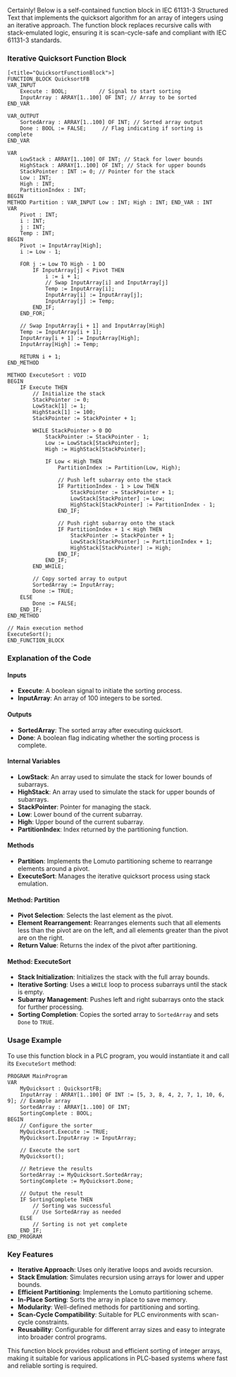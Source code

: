 Certainly! Below is a self-contained function block in IEC 61131-3 Structured Text that implements the quicksort algorithm for an array of integers using an iterative approach. The function block replaces recursive calls with stack-emulated logic, ensuring it is scan-cycle-safe and compliant with IEC 61131-3 standards.

### Iterative Quicksort Function Block

```st
[<title="QuicksortFunctionBlock">]
FUNCTION_BLOCK QuicksortFB
VAR_INPUT
    Execute : BOOL;          // Signal to start sorting
    InputArray : ARRAY[1..100] OF INT; // Array to be sorted
END_VAR

VAR_OUTPUT
    SortedArray : ARRAY[1..100] OF INT; // Sorted array output
    Done : BOOL := FALSE;     // Flag indicating if sorting is complete
END_VAR

VAR
    LowStack : ARRAY[1..100] OF INT; // Stack for lower bounds
    HighStack : ARRAY[1..100] OF INT; // Stack for upper bounds
    StackPointer : INT := 0; // Pointer for the stack
    Low : INT;
    High : INT;
    PartitionIndex : INT;
BEGIN
METHOD Partition : VAR_INPUT Low : INT; High : INT; END_VAR : INT
VAR
    Pivot : INT;
    i : INT;
    j : INT;
    Temp : INT;
BEGIN
    Pivot := InputArray[High];
    i := Low - 1;

    FOR j := Low TO High - 1 DO
        IF InputArray[j] < Pivot THEN
            i := i + 1;
            // Swap InputArray[i] and InputArray[j]
            Temp := InputArray[i];
            InputArray[i] := InputArray[j];
            InputArray[j] := Temp;
        END_IF;
    END_FOR;

    // Swap InputArray[i + 1] and InputArray[High]
    Temp := InputArray[i + 1];
    InputArray[i + 1] := InputArray[High];
    InputArray[High] := Temp;

    RETURN i + 1;
END_METHOD

METHOD ExecuteSort : VOID
BEGIN
    IF Execute THEN
        // Initialize the stack
        StackPointer := 0;
        LowStack[1] := 1;
        HighStack[1] := 100;
        StackPointer := StackPointer + 1;

        WHILE StackPointer > 0 DO
            StackPointer := StackPointer - 1;
            Low := LowStack[StackPointer];
            High := HighStack[StackPointer];

            IF Low < High THEN
                PartitionIndex := Partition(Low, High);

                // Push left subarray onto the stack
                IF PartitionIndex - 1 > Low THEN
                    StackPointer := StackPointer + 1;
                    LowStack[StackPointer] := Low;
                    HighStack[StackPointer] := PartitionIndex - 1;
                END_IF;

                // Push right subarray onto the stack
                IF PartitionIndex + 1 < High THEN
                    StackPointer := StackPointer + 1;
                    LowStack[StackPointer] := PartitionIndex + 1;
                    HighStack[StackPointer] := High;
                END_IF;
            END_IF;
        END_WHILE;

        // Copy sorted array to output
        SortedArray := InputArray;
        Done := TRUE;
    ELSE
        Done := FALSE;
    END_IF;
END_METHOD

// Main execution method
ExecuteSort();
END_FUNCTION_BLOCK
```

### Explanation of the Code

#### Inputs
- **Execute**: A boolean signal to initiate the sorting process.
- **InputArray**: An array of 100 integers to be sorted.

#### Outputs
- **SortedArray**: The sorted array after executing quicksort.
- **Done**: A boolean flag indicating whether the sorting process is complete.

#### Internal Variables
- **LowStack**: An array used to simulate the stack for lower bounds of subarrays.
- **HighStack**: An array used to simulate the stack for upper bounds of subarrays.
- **StackPointer**: Pointer for managing the stack.
- **Low**: Lower bound of the current subarray.
- **High**: Upper bound of the current subarray.
- **PartitionIndex**: Index returned by the partitioning function.

#### Methods
- **Partition**: Implements the Lomuto partitioning scheme to rearrange elements around a pivot.
- **ExecuteSort**: Manages the iterative quicksort process using stack emulation.

#### Method: Partition
- **Pivot Selection**: Selects the last element as the pivot.
- **Element Rearrangement**: Rearranges elements such that all elements less than the pivot are on the left, and all elements greater than the pivot are on the right.
- **Return Value**: Returns the index of the pivot after partitioning.

#### Method: ExecuteSort
- **Stack Initialization**: Initializes the stack with the full array bounds.
- **Iterative Sorting**: Uses a `WHILE` loop to process subarrays until the stack is empty.
- **Subarray Management**: Pushes left and right subarrays onto the stack for further processing.
- **Sorting Completion**: Copies the sorted array to `SortedArray` and sets `Done` to `TRUE`.

### Usage Example

To use this function block in a PLC program, you would instantiate it and call its `ExecuteSort` method:

```st
PROGRAM MainProgram
VAR
    MyQuicksort : QuicksortFB;
    InputArray : ARRAY[1..100] OF INT := [5, 3, 8, 4, 2, 7, 1, 10, 6, 9]; // Example array
    SortedArray : ARRAY[1..100] OF INT;
    SortingComplete : BOOL;
BEGIN
    // Configure the sorter
    MyQuicksort.Execute := TRUE;
    MyQuicksort.InputArray := InputArray;

    // Execute the sort
    MyQuicksort();

    // Retrieve the results
    SortedArray := MyQuicksort.SortedArray;
    SortingComplete := MyQuicksort.Done;

    // Output the result
    IF SortingComplete THEN
        // Sorting was successful
        // Use SortedArray as needed
    ELSE
        // Sorting is not yet complete
    END_IF;
END_PROGRAM
```

### Key Features
- **Iterative Approach**: Uses only iterative loops and avoids recursion.
- **Stack Emulation**: Simulates recursion using arrays for lower and upper bounds.
- **Efficient Partitioning**: Implements the Lomuto partitioning scheme.
- **In-Place Sorting**: Sorts the array in place to save memory.
- **Modularity**: Well-defined methods for partitioning and sorting.
- **Scan-Cycle Compatibility**: Suitable for PLC environments with scan-cycle constraints.
- **Reusability**: Configurable for different array sizes and easy to integrate into broader control programs.

This function block provides robust and efficient sorting of integer arrays, making it suitable for various applications in PLC-based systems where fast and reliable sorting is required.
